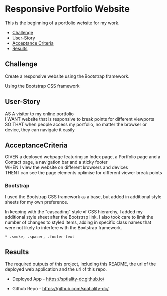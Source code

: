 # Responsive Portfolio Website

This is the beginning of a portfolio website for my work.

- [Challenge](##Challenge)
- [User-Story](##User-Story)
- [Acceptance Criteria](##AcceptanceCriteria)
- [Results](##Results)

## Challenge

Create a responsive website using the Bootstrap framework.

Using the Bootstrap CSS framework

## User-Story

AS A visitor to my online portfolio<br>
I WANT website that is responsive to break points for different viewports<br>
SO THAT when people access my portfolio, no matter the browser or device, they can navigate it easily<br>

## AcceptanceCriteria

GIVEN a deployed webpage featuring an Index page, a Portfolio page and a Contact page, a navigation bar and a sticky footer<br>
WHEN I view the website on different browsers and devices<br>
THEN I can see the page elements optimise for different viewer break points <br>

### Bootstrap

I used the Bootstrap CSS framework as a base, but added in additional style sheets for my own preference.

In keeping with the "cascading" style of CSS hierarchy, I added my additional style sheet after the Bootstrap link. I also took care to limit the number of changes to styled items, adding in specific class names that were not likely to interfere with the Bootstrap framework.

    * .smoke, .spacer, .footer-text

## Results

The required outputs of this project, including this README, the url of the deployed web application and the url of this repo.

- Deployed App - https://sptiality-dc.github.io/

- Github Repo - https://github.com/spatiality-dc/
